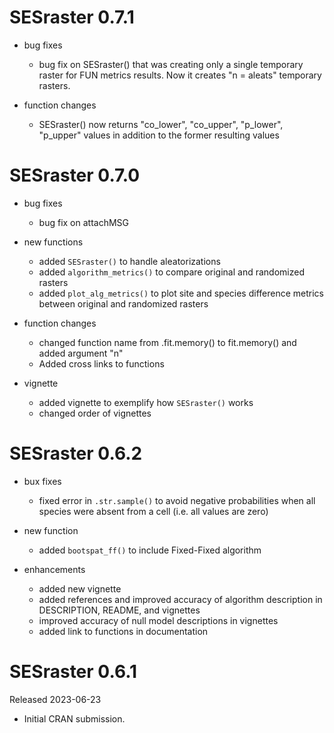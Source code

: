 # SESraster 0.7.1

* bug fixes
  - bug fix on SESraster() that was creating only a single temporary raster for 
  FUN metrics results. Now it creates "n = aleats" temporary rasters.

* function changes
  - SESraster() now returns "co_lower", "co_upper", "p_lower", "p_upper" values
  in addition to the former resulting values

# SESraster 0.7.0

* bug fixes
  - bug fix on attachMSG

* new functions
  - added `SESraster()` to handle aleatorizations
  - added `algorithm_metrics()` to compare original and randomized rasters
  - added `plot_alg_metrics()` to plot site and species difference metrics 
  between original and randomized rasters

* function changes
  - changed function name from .fit.memory() to fit.memory() and added argument "n"
  - Added cross links to functions

* vignette
  - added vignette to exemplify how `SESraster()` works
  - changed order of vignettes
  
# SESraster 0.6.2

* bux fixes
  - fixed error in `.str.sample()` to avoid negative probabilities when all 
  species were absent from a cell (i.e. all values are zero)

* new function
  - added `bootspat_ff()` to include Fixed-Fixed algorithm

* enhancements
  - added new vignette
  - added references and improved accuracy of algorithm description in DESCRIPTION, 
  README, and vignettes
  - improved accuracy of null model descriptions in vignettes
  - added link to functions in documentation

# SESraster 0.6.1

Released 2023-06-23

* Initial CRAN submission.



